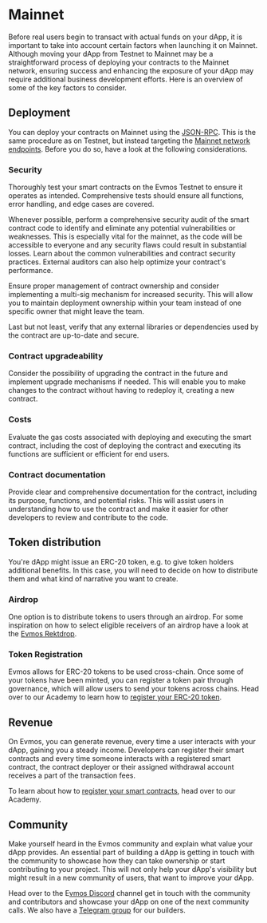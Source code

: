 # Mainnet

Before real users begin to transact with actual funds on your dApp, it is important to take into account certain factors
 when launching it on Mainnet. Although moving your dApp from Testnet to Mainnet may be a straightforward process of
  deploying your contracts to the Mainnet network, ensuring success and enhancing the exposure of your dApp may require
   additional business development efforts. Here is an overview of some of the key factors to consider.

## Deployment

You can deploy your contracts on Mainnet using the [JSON-RPC](../build-a-dApp/build-smart-contracts/build-smart-contracts.md#deploy-with-ethereum-json-rpc).
 This is the same procedure as on Testnet, but instead targeting the [Mainnet network endpoints](./../develop/apis/networks).
 Before you do so, have a look at the following considerations.

### Security

Thoroughly test your smart contracts on the Evmos Testnet to ensure it operates as intended. Comprehensive tests should
ensure all functions, error handling, and edge cases are covered.

Whenever possible, perform a comprehensive security audit of the smart contract code to identify and eliminate any
potential vulnerabilities or weaknesses. This is especially vital for the mainnet, as the code will be accessible to
everyone and any security flaws could result in substantial losses. Learn about the common vulnerabilities and contract
 security practices. External auditors can also help optimize your contract's performance.

Ensure proper management of contract ownership and consider implementing a multi-sig mechanism for increased security.
This will allow you to maintain deployment ownership within your team instead of one specific owner that might leave the
 team.

Last but not least, verify that any external libraries or dependencies used by the contract are up-to-date and secure.

### Contract upgradeability

Consider the possibility of upgrading the contract in the future and implement upgrade mechanisms if needed. This will
enable you to make changes to the contract without having to redeploy it, creating a new contract.

### Costs

Evaluate the gas costs associated with deploying and executing the smart contract, including the cost of deploying the
contract and executing its functions are sufficient or efficient for end users.

### Contract documentation

Provide clear and comprehensive documentation for the contract, including its purpose, functions, and potential risks.
This will assist users in understanding how to use the contract and make it easier for other developers to review and
contribute to the code.

## Token distribution

You're dApp might issue an ERC-20 token, e.g. to give token holders additional benefits. In this case, you will need to
decide on how to distribute them and what kind of narrative you want to create.

### Airdrop

One option is to distribute tokens to users through an airdrop. For some inspiration on how to select
eligible receivers of an airdrop have a look at the [Evmos Rektdrop](https://medium.com/evmos/the-evmos-rektdrop-abbe931ba823).

### Token Registration

Evmos allows for ERC-20 tokens to be used cross-chain. Once some of your tokens have been minted, you can register a token
 pair through governance, which will allow users to send your tokens across chains. Head over to our Academy to learn how
 to [register your ERC-20 token](https://academy.evmos.org/developers/guides/erc20-registration).

## Revenue

On Evmos, you can generate revenue, every time a user interacts with your dApp, gaining you a steady income. Developers
can register their smart contracts and every time someone interacts with a registered smart contract, the contract deployer
 or their assigned withdrawal account receives a part of the transaction fees.

To learn about how to [register your smart contracts](https://academy.evmos.org/developers/guides/incentives-registration),
 head over to our Academy.

<!-- TODO: when the revenue module is imported, the reference can be made here -->

## Community

Make yourself heard in the Evmos community and explain what value your dApp provides.
An essential part of building a dApp is getting in touch with the community to showcase how they can take ownership or
start contributing to your project. This will not only help your dApp's visibility but might result in a new community
of users, that want to improve your dApp.

Head over to the E[vmos Discord](https://discord.gg/evmos) channel get in touch with the community and contributors and 
showcase your dApp on one of the next community calls. We also have a [Telegram group](https://t.me/EvmosBuilders) for
our builders.
